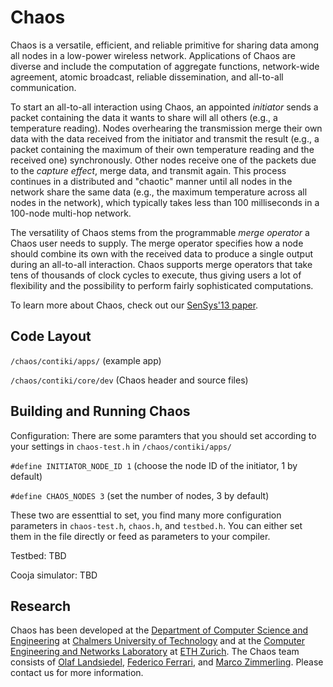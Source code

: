 Chaos
======

Chaos is a versatile, efficient, and reliable primitive for sharing data among all nodes in a low-power wireless network.
Applications of Chaos are diverse and include the computation of aggregate functions, network-wide agreement, atomic broadcast, reliable dissemination, and all-to-all communication.

To start an all-to-all interaction using Chaos, an appointed *initiator* sends a packet containing the data it wants to share will all others (e.g., a temperature reading).
Nodes overhearing the transmission merge their own data with the data received from the initiator and transmit the result (e.g., a packet containing the maximum of their own temperature reading and the received one) synchronously.
Other nodes receive one of the packets due to the *capture effect*, merge data, and transmit again.
This process continues in a distributed and "chaotic" manner until all nodes in the network share the same data (e.g., the maximum temperature across all nodes in the network), which typically  takes less than 100 milliseconds in a 100-node multi-hop network.

The versatility of Chaos stems from the programmable *merge operator* a Chaos user needs to supply.
The merge operator specifies how a node should combine its own with the received data to produce a single output during an all-to-all interaction.
Chaos supports merge operators that take tens of thousands of clock cycles to execute, thus giving users a lot of flexibility and the possibility to perform fairly sophisticated computations.

To learn more about Chaos, check out our [SenSys'13 paper](http://dl.acm.org/citation.cfm?id=2517358).

Code Layout
-----------

`/chaos/contiki/apps/` (example app)

`/chaos/contiki/core/dev` (Chaos header and source files)


Building and Running Chaos
----------------------

Configuration: There are some paramters that you should set according to your settings in `chaos-test.h` in `/chaos/contiki/apps/`

`#define INITIATOR_NODE_ID 1` (choose the node ID of the initiator, 1 by default)

`#define CHAOS_NODES 3` (set the number of nodes, 3 by default)

These two are essenttial to set, you find many more configuration parameters in `chaos-test.h`, `chaos.h`, and `testbed.h`. You can either set them in the file directly or feed as parameters to your compiler.

Testbed: TBD

Cooja simulator: TBD

Research
--------

Chaos has been developed at the [Department of Computer Science and Engineering](http://www.chalmers.se/cse/EN/) at [Chalmers University of Technology](http://www.chalmers.se/en/Pages/default.aspx) and at the [Computer Engineering and Networks Laboratory](http://www.tec.ethz.ch/) at [ETH Zurich](http://www.ethz.ch/index_EN). The Chaos team consists of [Olaf Landsiedel](http://www.cse.chalmers.se/~olafl/), [Federico Ferrari](http://www.tik.ee.ethz.ch/~ferrarif/), and [Marco Zimmerling](http://www.tik.ee.ethz.ch/~marcoz/). Please contact us for more information.
